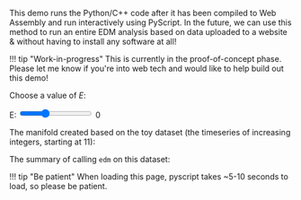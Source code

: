 
This demo runs the Python/C++ code after it has been compiled to Web Assembly and run interactively using PyScript. 
In the future, we can use this method to run an entire EDM analysis based on data uploaded to a website & without having to install any software at all!

!!! tip "Work-in-progress" 
    This is currently in the proof-of-concept phase.
    Please let me know if you're into web tech and would like to help build out this demo!

<script defer src="https://pyscript.net/latest/pyscript.js"></script>

Choose a value of $E$:

<div>
  <!-- Source for slider with current value shown: https://stackoverflow.com/a/18936328 -->
  E: <input type="range" min="2" max="5" value="3" class="slider" id="E-slider" oninput="this.nextElementSibling.value = this.value">
  <output>0</output>
</div>

The manifold created based on the toy dataset (the timeseries of increasing integers, starting at 11):  

<div id="manifold-output" style="text-align: center;"></div>

The summary of calling `edm` on this dataset:

<div id="edm-output" style="text-align: center;"></div>

<py-script src="manifolds.py" />

!!! tip "Be patient" 
    When loading this page, pyscript takes ~5-10 seconds to load, so please be patient. 
